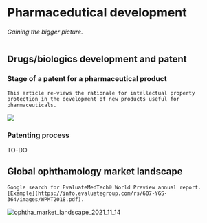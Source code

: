 # Pharmacedutical development

*Gaining the bigger picture.*

```{tableofcontents}
```

## Drugs/biologics development and patent
### Stage of a patent for a pharmaceutical product

```{margin} [Patents - An Important Tool for Pharmaceutical Industry.](https://www.rroij.com/open-access/patents--an-important-tool-for-pharmaceutical-industry-.php?aid=34351)
This article re-views the rationale for intellectual property protection in the development of new products useful for pharmaceuticals.
```

![](https://www.rroij.com/articles-images/pharmaceutics-nanotechnology-2-2-12-g001.png)

### Patenting process
TO-DO

## Global ophthamology market landscape

```{margin} [Evaluate Pharma World Review](https://www.evaluate.com/)
Google search for EvaluateMedTech® World Preview annual report. [Example](https://info.evaluategroup.com/rs/607-YGS-364/images/WPMT2018.pdf).
```

![ophtha_market_landscape_2021_11_14](https://cdn.jsdelivr.net/gh/askming/upic@master/uPic/ophtha_market_landscape_2021_11_14.png)
